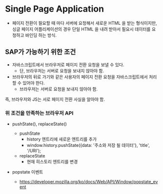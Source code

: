 # Single Page Application

- 페이지 전환이 필요할 때 마다 서버에 요청해서 새로운 HTML 을 받는 형식이지만, 싱글 페이지 어플리케이션의 경우 단일 HTML 을 내려 받아서 필요시 데이터를 요청하고 바인딩 하는 방식.

## SAP가 가능하기 위한 조건

- 자바스크립트에서 브라우저로 페이지 전환 요청을 보낼 수 있다.
  - 단, 브라우저는 서버로 요청을 보내지 않아야 함.
- 브라우저의 뒤로 가기와 같은 사용자의 페이지 전환 요청을 자바스크립트에서 처리할 수 있어야 한다.
  - 브라우저는 서버로 요청을 보내지 않아야 함.

즉, 브라우저와 JS는 서로 페이지 전환 사실을 알아야 함.

### 위 조건을 만족하는 브라우저 API

- pushState(), replaceState()

  - pushState
    - history 엔트리에 새로운 엔트리를 추가
    - window.history.pushState({data: '주소와 저장 될 데이터'}, 'title', '/URI');
  - replaceState
    - 현재 히스토리 엔트리를 변경

- popstate 이벤트
  - https://developer.mozilla.org/ko/docs/Web/API/Window/popstate_event
